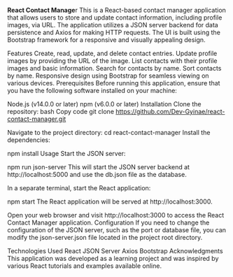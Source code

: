 
**React Contact Manage**r
This is a React-based contact manager application that allows users to store and update contact information, including profile images, via URL. The application utilizes a JSON server backend for data persistence and Axios for making HTTP requests. The UI is built using the Bootstrap framework for a responsive and visually appealing design.

Features
Create, read, update, and delete contact entries.
Update profile images by providing the URL of the image.
List contacts with their profile images and basic information.
Search for contacts by name.
Sort contacts by name.
Responsive design using Bootstrap for seamless viewing on various devices.
Prerequisites
Before running this application, ensure that you have the following software installed on your machine:

Node.js (v14.0.0 or later)
npm (v6.0.0 or later)
Installation
Clone the repository:
bash
Copy code
git clone https://github.com/Dev-Gyinae/react-contact-manager.git


Navigate to the project directory:
cd react-contact-manager
Install the dependencies:

npm install
Usage
Start the JSON server:

npm run json-server
This will start the JSON server backend at http://localhost:5000 and use the db.json file as the database.

In a separate terminal, start the React application:

npm start
The React application will be served at http://localhost:3000.

Open your web browser and visit http://localhost:3000 to access the React Contact Manager application.
Configuration
If you need to change the configuration of the JSON server, such as the port or database file, you can modify the json-server.json file located in the project root directory.

Technologies Used
React
JSON Server
Axios
Bootstrap
Acknowledgments
This application was developed as a learning project and was inspired by various React tutorials and examples available online.
